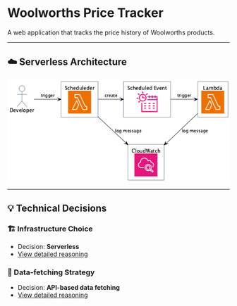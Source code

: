 # Woolworths Price Tracker

A web application that tracks the price history of Woolworths products.

---

## ☁️ Serverless Architecture

<img alt="diagram" src="./docs/architecture.png" />

---

## 💡 Technical Decisions

### 🏗️ Infrastructure Choice

- Decision: **Serverless**
- [View detailed reasoning](./docs/decisions/infrastructure-choice.md)

### 📡 Data-fetching Strategy

- Decision: **API-based data fetching**
- [View detailed reasoning](./docs/decisions/data-fetching-strategy.md)
